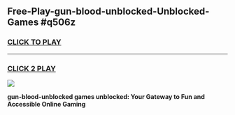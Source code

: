 
## Free-Play-gun-blood-unblocked-Unblocked-Games #q506z
<h3>
<a href="https://news.freeplayer.one?title=gun-blood-unblocked&ref=8M">CLICK TO PLAY</a></h3>
<hr>

<h3>
<a href="https://news.freeplayer.one?title=gun-blood-unblocked&ref=8M">CLICK 2 PLAY</a>
  
</h3>

<a href="https://news.freeplayer.one?title=gun-blood-unblocked&ref=8M"><img src="https://clearcache.store/games.png"></a>


**gun-blood-unblocked games unblocked: Your Gateway to Fun and Accessible Online Gaming**
